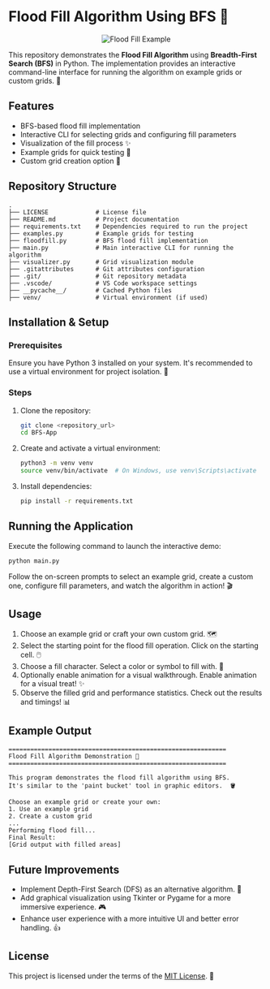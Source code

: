 # Flood Fill Algorithm Using BFS 🎨
<p align="center">
  <img src="https://i0.wp.com/www.techiedelight.com/wp-content/uploads/Flood-Fill.png?resize=504%2C222&ssl=1" alt="Flood Fill Example">
</p>

This repository demonstrates the **Flood Fill Algorithm** using **Breadth-First Search (BFS)** in Python.  The implementation provides an interactive command-line interface for running the algorithm on example grids or custom grids. 🚀

## Features
- BFS-based flood fill implementation
- Interactive CLI for selecting grids and configuring fill parameters
- Visualization of the fill process ✨
- Example grids for quick testing 🧪
- Custom grid creation option 📝

## Repository Structure
```
.
├── LICENSE             # License file
├── README.md           # Project documentation
├── requirements.txt    # Dependencies required to run the project
├── examples.py         # Example grids for testing
├── floodfill.py        # BFS flood fill implementation
├── main.py             # Main interactive CLI for running the algorithm
├── visualizer.py       # Grid visualization module
├── .gitattributes      # Git attributes configuration
├── .git/               # Git repository metadata
├── .vscode/            # VS Code workspace settings
├── __pycache__/        # Cached Python files
├── venv/               # Virtual environment (if used)
```

## Installation & Setup
### Prerequisites
Ensure you have Python 3 installed on your system.  It's recommended to use a virtual environment for project isolation. 🐍

### Steps
1. Clone the repository:
   ```bash
   git clone <repository_url>
   cd BFS-App
   ```
2. Create and activate a virtual environment:
   ```bash
   python3 -m venv venv
   source venv/bin/activate  # On Windows, use venv\Scripts\activate
   ```
3. Install dependencies:
   ```bash
   pip install -r requirements.txt
   ```

## Running the Application
Execute the following command to launch the interactive demo:
```bash
python main.py
```

Follow the on-screen prompts to select an example grid, create a custom one, configure fill parameters, and watch the algorithm in action! 🎬

## Usage
1. Choose an example grid or craft your own custom grid. 🗺️
2. Select the starting point for the flood fill operation.  Click on the starting cell. 🖱️
3. Choose a fill character.  Select a color or symbol to fill with.  🎨
4. Optionally enable animation for a visual walkthrough.  Enable animation for a visual treat! ✨
5. Observe the filled grid and performance statistics.  Check out the results and timings! 📊

## Example Output
```
============================================================
Flood Fill Algorithm Demonstration 🚀
============================================================

This program demonstrates the flood fill algorithm using BFS.
It's similar to the 'paint bucket' tool in graphic editors.  🪣

Choose an example grid or create your own:
1. Use an example grid
2. Create a custom grid
...
Performing flood fill...
Final Result:
[Grid output with filled areas]
```

## Future Improvements
- Implement Depth-First Search (DFS) as an alternative algorithm. 🔄
- Add graphical visualization using Tkinter or Pygame for a more immersive experience.  🎮
- Enhance user experience with a more intuitive UI and better error handling.  👍

## License
This project is licensed under the terms of the [MIT License](LICENSE).  📜
